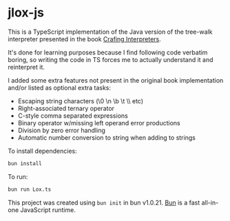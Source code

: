 # jlox-js

This is a TypeScript implementation of the Java version of the tree-walk interpreter presented in the book [Crafing Interpreters](https://github.com/munificent/craftinginterpreters).

It's done for learning purposes because I find following code verbatim boring, so writing the code in TS forces me to actually understand it and reinterpret it.

I added some extra features not present in the original book implementation and/or listed as optional extra tasks:

- Escaping string characters (\0 \n \b \t \\\ etc)
- Right-associated ternary operator
- C-style comma separated expressions
- Binary operator w/missing left operand error productions
- Division by zero error handling
- Automatic number conversion to string when adding to strings

To install dependencies:

```bash
bun install
```

To run:

```bash
bun run Lox.ts
```

This project was created using `bun init` in bun v1.0.21. [Bun](https://bun.sh) is a fast all-in-one JavaScript runtime.
